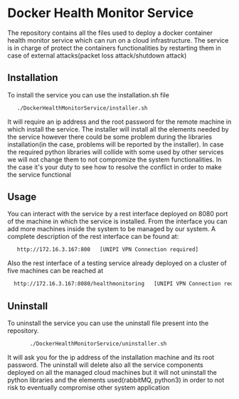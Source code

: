 Docker Health Monitor Service
========

The repository contains all the files used to deploy a docker container health monitor service which can run on a cloud infrastructure.
The service is in charge of protect the containers functionalities by restarting them in case of external attacks(packet loss attack/shutdown attack) 

Installation
-----

To install the service you can use the installation.sh file

 ```bash
	./DockerHealthMonitorService/installer.sh 
 ```

It will require an ip address and the root password for the remote machine in which install the service.
The installer will install all the elements needed by the service however there could be some problem during the libraries installation(in the case, problems will be reported by the installer). 
In case the required python libraries will collide with some used by other services we will not change them to not compromize the system functionalities. 
In the case it's your duty to see how to resolve the conflict in order to make the service functional

Usage
-----

You can interact with the service by a rest interface deployed on 8080 port of the machine in which the service is installed. 
From the interface you can add more machines inside the system to be managed by our system. A complete description of the rest
interface can be found at:

 ```html
	http://172.16.3.167:800   [UNIPI VPN Connection required]
 ```
 Also the rest interface of a testing service already deployed on a cluster of five machines can be reached at
 
  ```html
	http://172.16.3.167:8080/healthmonitoring   [UNIPI VPN Connection required]
 ```

Uninstall
-----

To uninstall the service you can use the uninstall file present into the repository.

```bash
       ./DockerHealthMonitorService/uninstaller.sh 
```
 
 It will ask you for the ip address of the installation machine and its
root password. The uninstall will delete also all the service components deployed on all the managed cloud machines but it will not uninstall the python libraries
and the elements used(rabbitMQ, python3) in order to not risk to eventually compromise other system application
